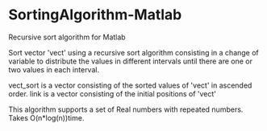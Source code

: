# SortingAlgorithm-Matlab
Recursive sort algorithm for Matlab

Sort vector 'vect' using a recursive sort algorithm consisting in a change of variable to distribute the values in different intervals until there are one or two values in each interval.

vect_sort is a vector consisting of the sorted values of 'vect' in ascended order.
link is a vector consisting of the initial positions of 'vect'

This algorithm supports a set of Real numbers with repeated numbers.
Takes O(n*log(n))time.
